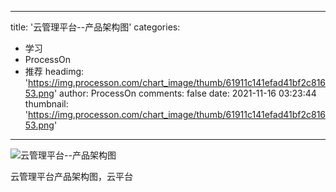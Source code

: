 
---
title: '云管理平台--产品架构图'
categories: 
 - 学习
 - ProcessOn
 - 推荐
headimg: 'https://img.processon.com/chart_image/thumb/61911c141efad41bf2c81653.png'
author: ProcessOn
comments: false
date: 2021-11-16 03:23:44
thumbnail: 'https://img.processon.com/chart_image/thumb/61911c141efad41bf2c81653.png'
---

<div>   
<img class="thumb" alt="云管理平台--产品架构图" src="https://img.processon.com/chart_image/thumb/61911c141efad41bf2c81653.png" referrerpolicy="no-referrer">
<p>云管理平台产品架构图，云平台</p>  
</div>
            